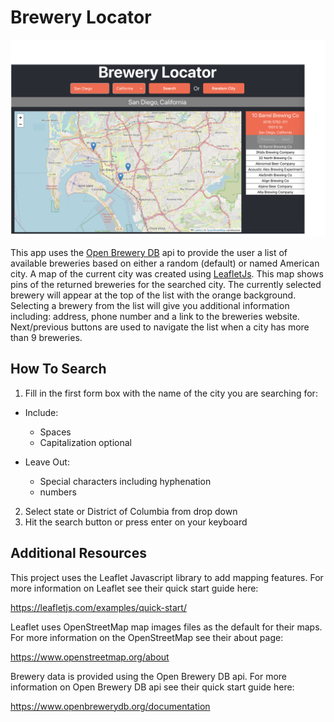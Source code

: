 # Brewery Locator

![Sample Page](https://github.com/storynickolas/react-breweries/blob/main/src/Launch%20Page.png)

This app uses the [Open Brewery DB](https://www.openbrewerydb.org/) api to provide the user a list of available breweries based on either a random (default) or named American city. A map of the current city was created using [LeafletJs](https://leafletjs.com/examples/geojson/).  This map shows pins of the returned breweries for the searched city.  The currently selected brewery will appear at the top of the list with the orange background.  Selecting a brewery from the list will give you additional information including: address, phone number and a link to the breweries website.  Next/previous buttons are used to navigate the list when a city has more than 9 breweries.

## How To Search

1.  Fill in the first form box with the name of the city you are searching for:
  * Include:
    - Spaces
    - Capitalization optional

  * Leave Out:
    - Special characters including hyphenation
    - numbers

2. Select state or District of Columbia from drop down
3. Hit the search button or press enter on your keyboard

## Additional Resources

This project uses the Leaflet Javascript library to add mapping features.  For more information on Leaflet see their quick start guide here:

https://leafletjs.com/examples/quick-start/

Leaflet uses OpenStreetMap map images files as the default for their maps.  For more information on the OpenStreetMap see their about page:

https://www.openstreetmap.org/about

Brewery data is provided using the Open Brewery DB api.  For more information on Open Brewery DB api see their quick start guide here:

https://www.openbrewerydb.org/documentation
